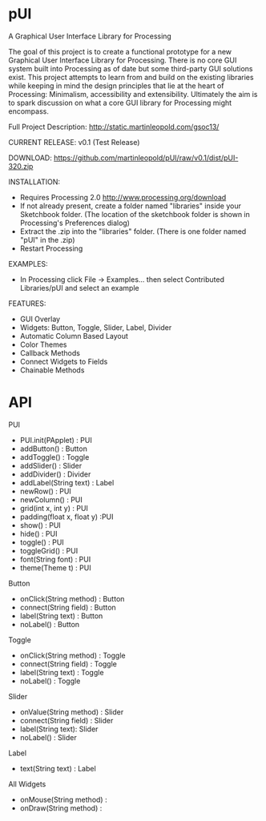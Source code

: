 pUI
===

A Graphical User Interface Library for Processing

The goal of this project is to create a functional prototype for a new Graphical User Interface Library for Processing. There is no core GUI system built into Processing as of date but some third-party GUI solutions exist. This project attempts to learn from and build on the existing libraries while keeping in mind the design principles that lie at the heart of Processing: Minimalism, accessibility and extensibility. Ultimately the aim is to spark discussion on what a core GUI library for Processing might encompass.

Full Project Description: http://static.martinleopold.com/gsoc13/

CURRENT RELEASE: 
v0.1 (Test Release)

DOWNLOAD: 
https://github.com/martinleopold/pUI/raw/v0.1/dist/pUI-320.zip

INSTALLATION:
* Requires Processing 2.0 http://www.processing.org/download
* If not already present, create a folder named "libraries" inside your Sketchbook folder. (The location of the sketchbook folder is shown in Processing's Preferences dialog)
* Extract the .zip into the "libraries" folder. (There is one folder named "pUI" in the .zip)
* Restart Processing

EXAMPLES:
* In Processing click File -> Examples... then select Contributed Libraries/pUI and select an example

FEATURES:
* GUI Overlay
* Widgets: Button, Toggle, Slider, Label, Divider
* Automatic Column Based Layout
* Color Themes
* Callback Methods
* Connect Widgets to Fields
* Chainable Methods


API
===

PUI
* PUI.init(PApplet) : PUI
* addButton() : Button
* addToggle() : Toggle
* addSlider() : Slider
* addDivider() : Divider
* addLabel(String text) : Label
* newRow() : PUI
* newColumn() : PUI
* grid(int x, int y) : PUI
* padding(float x, float y) :PUI
* show() : PUI
* hide() : PUI
* toggle() : PUI
* toggleGrid() : PUI
* font(String font) : PUI
* theme(Theme t) : PUI

Button
* onClick(String method) : Button
* connect(String field) : Button
* label(String text) : Button
* noLabel() : Button

Toggle
* onClick(String method) : Toggle
* connect(String field) : Toggle
* label(String text) : Toggle
* noLabel() : Toggle

Slider
* onValue(String method) : Slider
* connect(String field) : Slider
* label(String text): Slider 
* noLabel() : Slider

Label
* text(String text) : Label

All Widgets
* onMouse(String method) : <WidgetType>
* onDraw(String method) : <WidgetType>
